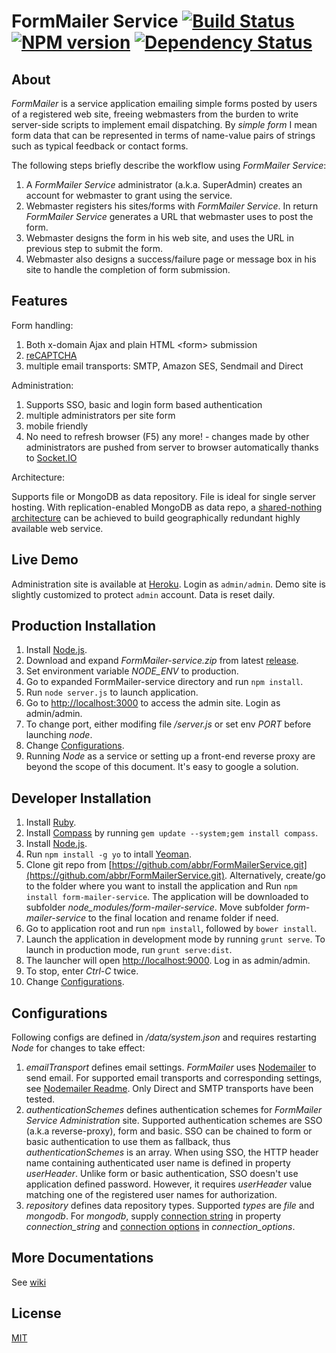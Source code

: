 FormMailer Service [![Build Status](https://travis-ci.org/abbr/FormMailerService.png)](https://travis-ci.org/abbr/FormMailerService) [![NPM version](https://badge.fury.io/js/form-mailer-service.png)](http://badge.fury.io/js/form-mailer-service) [![Dependency Status](https://gemnasium.com/abbr/FormMailerService.png)](https://gemnasium.com/abbr/FormMailerService)
=================
## About 
*FormMailer* is a service application emailing simple forms posted by users of a registered web site, freeing webmasters from the burden to write server-side scripts to implement email dispatching. By *simple form* I mean form data that can be represented in terms of name-value pairs of strings such as typical feedback or contact forms.

The following steps briefly describe the workflow using *FormMailer Service*:

1. A *FormMailer Service* administrator (a.k.a. SuperAdmin) creates an account for webmaster to grant using the service.
2. Webmaster registers his sites/forms with *FormMailer Service*. In return *FormMailer Service* generates a URL that webmaster uses to post the form.
3. Webmaster designs the form in his web site, and uses the URL in previous step to submit the form.
4. Webmaster also designs a success/failure page or message box in his site to handle the completion of form submission.

## Features

Form handling:

1. Both x-domain Ajax and plain HTML &lt;form&gt; submission
2. [reCAPTCHA](http://www.google.com/recaptcha)
3. multiple email transports: SMTP, Amazon SES, Sendmail and Direct

Administration:

1. Supports SSO, basic and login form based authentication
2. multiple administrators per site form
3. mobile friendly
4. No need to refresh browser (F5) any more!  - changes made by other administrators are pushed from server to browser automatically thanks to [Socket.IO](http://socket.io/)

Architecture:

Supports file or MongoDB as data repository. File is ideal for single server hosting. With replication-enabled MongoDB as data repo, a [shared-nothing architecture](http://en.wikipedia.org/wiki/Shared_nothing_architecture) can be achieved to build geographically redundant highly available web service.

## Live Demo
Administration site is available at [Heroku](http://pacific-reaches-9909.herokuapp.com/). Login as `admin/admin`. Demo site is slightly customized to protect `admin` account. Data is reset daily.

## Production Installation
1. Install [Node.js](http://nodejs.org/).
2. Download and expand *FormMailer-service.zip* from latest [release](https://github.com/abbr/FormMailerService/releases).
3. Set environment variable *NODE_ENV* to production.
4. Go to expanded FormMailer-service directory and run `npm install`.
5. Run `node server.js` to launch application.
6. Go to [http://localhost:3000](http://localhost:3000) to access the admin site. Login as admin/admin.
7. To change port, either modifing file */server.js* or set env *PORT* before launching *node*.
8. Change [Configurations](#configurations).
9. Running *Node* as a service or setting up a front-end reverse proxy are beyond the scope of this document. It's easy to google a solution.


## Developer Installation
1. Install [Ruby](http://www.ruby-lang.org/en/downloads/).
2. Install [Compass](http://compass-style.org/install/) by running `gem update --system;gem install compass`.
3. Install [Node.js](http://nodejs.org/).
4. Run `npm install -g yo` to intall [Yeoman](http://yeoman.io/).
5. Clone git repo from [https://github.com/abbr/FormMailerService.git](https://github.com/abbr/FormMailerService.git). Alternatively, create/go to the folder where you want to install the application and  Run `npm install form-mailer-service`. The application will be downloaded to subfolder *node_modules/form-mailer-service*. Move subfolder *form-mailer-service* to the final location and rename folder if need. 
6. Go to application root and run `npm install`, followed by `bower install`.
7. Launch the application in development mode by running `grunt serve`. To launch in production mode, run `grunt serve:dist`.
8. The launcher will open [http://localhost:9000](http://localhost:9000). Log in as admin/admin.
9. To stop, enter *Ctrl-C* twice.
10. Change [Configurations](#configurations).

## Configurations
Following configs are defined in */data/system.json* and requires restarting *Node* for changes to take effect:

1. *emailTransport* defines email settings. *FormMailer* uses [Nodemailer](https://github.com/andris9/Nodemailer) to send email. For supported email transports and corresponding settings, see [Nodemailer Readme](https://github.com/andris9/Nodemailer#possible-transport-methods). Only Direct and SMTP transports have been tested. 
2. *authenticationSchemes* defines authentication schemes for *FormMailer Service Administration* site. Supported authentication schemes are SSO (a.k.a reverse-proxy), form and basic. SSO can be chained to form or basic authentication to use them as fallback, thus *authenticationSchemes* is an array. When using SSO, the HTTP header name containing authenticated user name is defined in property *userHeader*. Unlike form or basic authentication, SSO doesn't use application defined password. However, it requires *userHeader* value matching one of the registered user names for authorization.  
3. *repository* defines data repository types. Supported *types* are *file* and *mongodb*. For *mongodb*, supply [connection string](http://docs.mongodb.org/manual/reference/connection-string/) in property *connection_string* and [connection options](http://mongoosejs.com/docs/connections.html#options) in *connection_options*.

## More Documentations
See [wiki](https://github.com/abbr/FormMailerService/wiki)

## License
[MIT](http://opensource.org/licenses/MIT)

